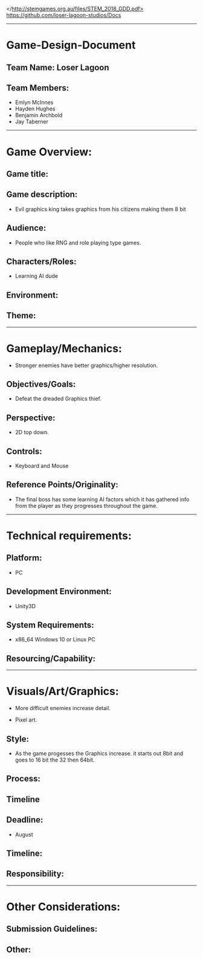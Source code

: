 </http://stemgames.org.au/files/STEM_2018_GDD.pdf>
<https://github.com/loser-lagoon-studios/Docs>

------------------------------------------------------------------------------------

# Game-Design-Document

## Team Name: Loser Lagoon

## Team Members:

- Emlyn McInnes
- Hayden Hughes
- Benjamin Archbold
- Jay Taberner

------------------------------------------------------------------------------------

# Game Overview:


## Game title:


## Game description:

-	Evil graphics king takes graphics from his citizens making them 8 bit

## Audience:

- People who like RNG and role playing type games.

## Characters/Roles:

- Learning AI dude

## Environment:

## Theme:

------------------------------------------------------------------------------------

# Gameplay/Mechanics:

- Stronger enemies have better graphics/higher resolution.

## Objectives/Goals:

- Defeat the dreaded Graphics thief.

## Perspective:

-	2D top down.

## Controls:

- Keyboard and Mouse

## Reference Points/Originality:

- The final boss has some learning AI factors which it has gathered info from the player as they progresses throughout the game.

------------------------------------------------------------------------------------

# Technical requirements:

## Platform:

- PC

## Development Environment:

-	Unity3D

## System Requirements:

- x86_64 Windows 10 or Linux PC

## Resourcing/Capability:

------------------------------------------------------------------------------------

# Visuals/Art/Graphics:

- More difficult enemies increase detail.

- Pixel art.

## Style:

- As the game progesses the Graphics increase. it starts out 8bit and goes to 16 bit the 32 then 64bit.

## Process:

## Timeline

## Deadline:

- August

## Timeline:

## Responsibility:

------------------------------------------------------------------------------------

# Other Considerations:

## Submission Guidelines:

## Other:
